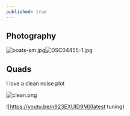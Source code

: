 ```yaml
---
published: true
---
```

## Photography

![boats-sm.jpg]({{site.baseurl}}/media/boats-sm.jpg)![DSC04455-1.jpg]({{site.baseurl}}/media/DSC04455-1.jpg)

## Quads

I love a clean noise plot

![clean.png]({{site.baseurl}}/media/clean.png)

![https://youtu.be/n923EXUID9M](latest tuning)

